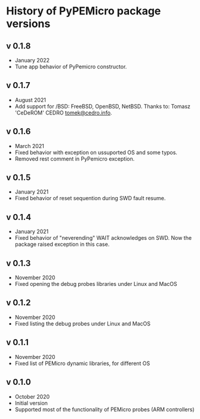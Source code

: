 History of PyPEMicro package versions
=====================================

v 0.1.8
-------
 - January 2022
 - Tune app behavior of PyPemicro constructor.

v 0.1.7
-------
 - August 2021
 - Add support for /BSD: FreeBSD, OpenBSD, NetBSD. Thanks to: Tomasz 'CeDeROM' CEDRO <tomek@cedro.info>.

v 0.1.6
-------
 - March 2021
 - Fixed behavior with exception on ussuported OS and some typos.
 - Removed rest comment in PyPemicro exception.

v 0.1.5
-------
 - January 2021
 - Fixed behavior of reset sequention during SWD fault resume.

v 0.1.4
-------
 - January 2021
 - Fixed behavior of "neverending" WAIT acknowledges on SWD. Now the package raised exception in this case.

v 0.1.3
-------
 - November 2020
 - Fixed opening the debug probes libraries under Linux and MacOS

v 0.1.2
-------
 - November 2020
 - Fixed listing the debug probes under Linux and MacOS

v 0.1.1
-------
 - November 2020
 - Fixed list of PEMicro dynamic libraries, for different OS

v 0.1.0
-------
 - October 2020
 - Initial version 
 - Supported most of the functionality of PEMicro probes (ARM controllers)
